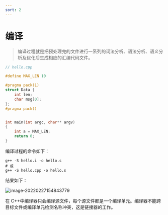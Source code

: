 ```yaml
---
sort: 2
---
```


# 编译

> 编译过程就是把预处理完的文件进行一系列的词法分析、语法分析、语义分析及优化后生成相应的汇编代码文件。

```cpp
// hello.cpp

#define MAX_LEN 10

#pragma pack(1)
struct Data {
    int len;
    char msg[0];
};
#pragma pack()


int main(int argc, char** argv)
{
    int a = MAX_LEN;
    return 0;
}
```

编译过程的命令如下：

```shell
g++ -S hello.i -o hello.s
# 或
g++ -S hello.cpp -o hello.s
```

结果如下：

![image-20220227154843779](https://cdn.jsdelivr.net/gh/AZMDDY/imgs/img/image-20220227154843779.png)

在 C++中编译器只会编译源文件，每个源文件都是一个编译单元。编译器不能跨目标文件或编译单元检测名称冲突，这是链接器的工作。
